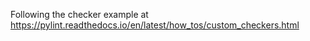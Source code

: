 Following the checker example at https://pylint.readthedocs.io/en/latest/how_tos/custom_checkers.html

